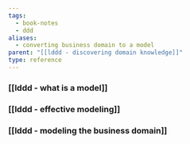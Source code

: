 ```yaml
---
tags:
  - book-notes
  - ddd
aliases:
  - converting business domain to a model
parent: "[[lddd - discovering domain knowledge]]"
type: reference
---
```

### [[lddd - what is a model]]

### [[lddd - effective modeling]]

### [[lddd - modeling the business domain]]
